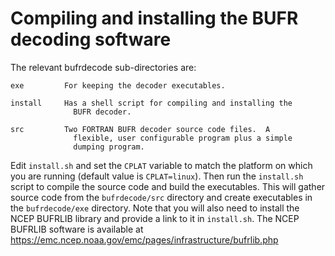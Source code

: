 # Compiling and installing the BUFR decoding software

The relevant bufrdecode sub-directories are:

    exe         For keeping the decoder executables.

    install     Has a shell script for compiling and installing the
                  BUFR decoder.

    src         Two FORTRAN BUFR decoder source code files.  A
                  flexible, user configurable program plus a simple
                  dumping program.


Edit `install.sh` and set the `CPLAT` variable to match the
platform on which you are running (default value is `CPLAT=linux`).  Then
run the `install.sh` script to compile the source code and build the 
executables.  This will gather source code from the `bufrdecode/src` directory 
and create executables in the `bufrdecode/exe` directory.  Note that you
will also need to install the NCEP BUFRLIB library and provide a link
to it in `install.sh`.  The NCEP BUFRLIB software is available at 
https://emc.ncep.noaa.gov/emc/pages/infrastructure/bufrlib.php

